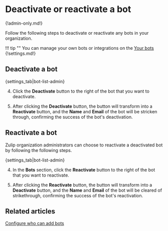 # Deactivate or reactivate a bot

{!admin-only.md!}

Follow the following steps to deactivate or reactivate any bots
in your organization.

!!! tip ""
    You can manage your own bots or integrations on the
    [Your bots](/#settings/your-bots) {!settings.md!}

## Deactivate a bot

{settings_tab|bot-list-admin}

4. Click the **Deactivate** button to the right of the bot that you want to
deactivate.

5. After clicking the **Deactivate** button, the button will transform into a
**Reactivate** button, and the **Name** and **Email** of the bot will be
stricken through, confirming the success of the bot's deactivation.

## Reactivate a bot

Zulip organization administrators can choose to reactivate a deactivated bot by
following the following steps.

{settings_tab|bot-list-admin}

4. In the **Bots** section, click the **Reactivate** button to the right of the
bot that you want to reactivate.

5. After clicking the **Reactivate** button, the button will transform into a
**Deactivate** button, and the **Name** and **Email** of the bot will be cleared
of strikethrough, confirming the success of the bot's reactivation.

## Related articles

[Configure who can add bots](/help/configure-who-can-add-bots)
